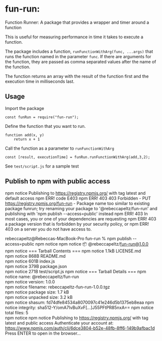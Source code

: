 # fun-run:  
Function Runner: A package that provides a wrapper and timer around a function

This is useful for measuring performance in time it takes to execute a function.

The package includes a function, `runFunctionWithArg(func, ...args)` that runs the 
function named in the parameter `func`.  If there are arguments for the function,
they are passed as comma separated values after the name of the function.

The function returns an array with the result of the function first and the execution time in milliseconds last.

## Usage

Import the package

```
const funRun = require("fun-run");
```

Define the function that you want to run.

```
function add(x, y)
    return x + 1
```

Call the function as a parameter to `runFunctionWithArg`

```
const [result, executionTime] = funRun.runFunctionWithArg(add,3,2);
```

See `test/script.js` for a sample test

## Publish to npm with public access
npm notice Publishing to https://registry.npmjs.org/ with tag latest and default access
npm ERR! code E403
npm ERR! 403 403 Forbidden - PUT https://registry.npmjs.org/fun-run - Package name too similar to existing package funrun; try renaming your package to '@rebeccapeltz/fun-run' and publishing with 'npm publish --access=public' instead
npm ERR! 403 In most cases, you or one of your dependencies are requesting
npm ERR! 403 a package version that is forbidden by your security policy, or
npm ERR! 403 on a server you do not have access to.


rebeccapeltz@Rebeccas-MacBook-Pro fun-run % npm publish --access=public
npm notice 
npm notice 📦  @rebeccapeltz/fun-run@1.0.0
npm notice === Tarball Contents === 
npm notice 1.1kB LICENSE.md    
npm notice 868B  README.md     
npm notice 601B  index.js      
npm notice 379B  package.json  
npm notice 271B  test/script.js
npm notice === Tarball Details === 
npm notice name:          @rebeccapeltz/fun-run                   
npm notice version:       1.0.0                                   
npm notice filename:      rebeccapeltz-fun-run-1.0.0.tgz          
npm notice package size:  1.7 kB                                  
npm notice unpacked size: 3.2 kB                                  
npm notice shasum:        fd74dfe84534a8070097c41e246d5b1375eb8eaa
npm notice integrity:     sha512-Y/omA7IvBuXvF[...]J55PFtPR85nxA==
npm notice total files:   5                                       
npm notice 
npm notice Publishing to https://registry.npmjs.org/ with tag latest and public access
Authenticate your account at:
https://www.npmjs.com/auth/cli/6dce3804-b52e-48fb-8ff6-149b9afbac1d
Press ENTER to open in the browser...